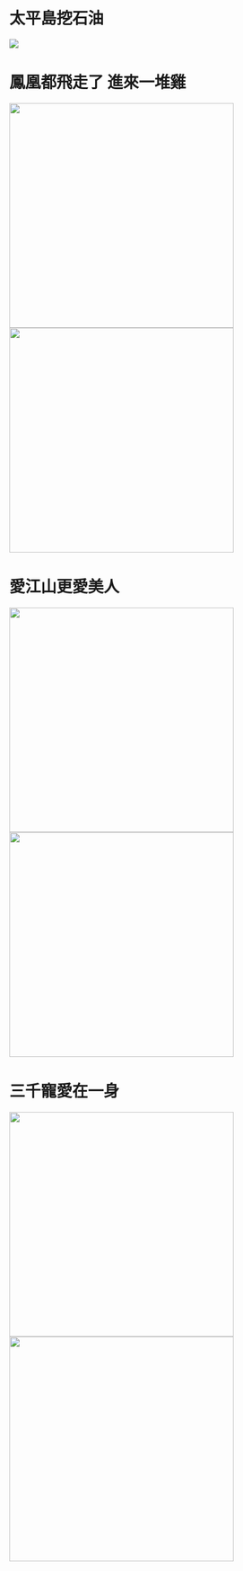 # 太平島挖石油

![](https://i.imgur.com/cDl2yfr.png)

# 鳳凰都飛走了 進來一堆雞

<img src="https://i.imgur.com/zPh4KIu.jpg" width="400" height="auto">
<img src="https://i.imgur.com/ITeonbh.jpg" width="400" height="auto">

# 愛江山更愛美人

<img src="https://i.imgur.com/XbKW1PL.jpg" width="400" height="auto">
<img src="https://i.imgur.com/q1BVrDu.jpg" width="400" height="auto">

# 三千寵愛在一身

<img src="https://i.imgur.com/AJqE6kb.jpg" width="400" height="auto">
<img src="https://i.imgur.com/Y8E2cPd.jpg" width="400" height="auto">
